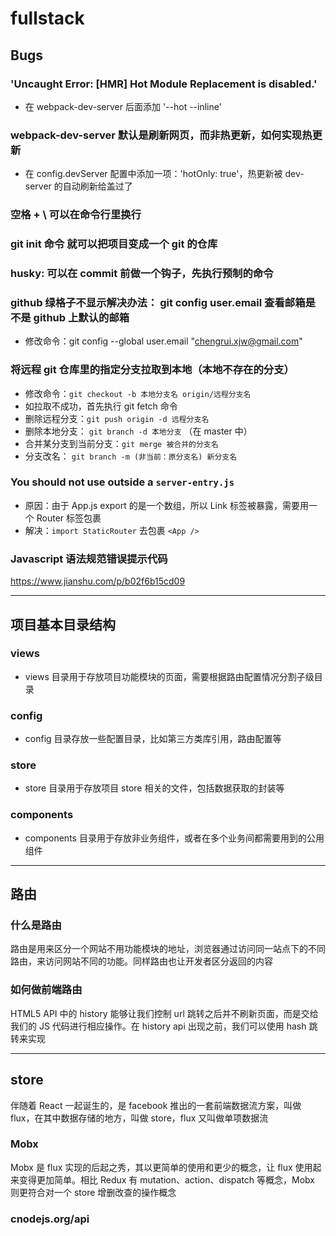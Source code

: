 # fullstack

## Bugs

### 'Uncaught Error: [HMR] Hot Module Replacement is disabled.'

- 在 webpack-dev-server 后面添加 '--hot --inline'

### webpack-dev-server 默认是刷新网页，而非热更新，如何实现热更新

- 在 config.devServer 配置中添加一项：'hotOnly: true'，热更新被 dev-server 的自动刷新给盖过了

### 空格 + \ 可以在命令行里换行

### git init 命令 就可以把项目变成一个 git 的仓库

### husky: 可以在 commit 前做一个钩子，先执行预制的命令

### github 绿格子不显示解决办法： git config user.email 查看邮箱是不是 github 上默认的邮箱

- 修改命令：git config --global user.email "chengrui.xjw@gmail.com"

### 将远程 git 仓库里的指定分支拉取到本地（本地不存在的分支）

- 修改命令：`git checkout -b 本地分支名 origin/远程分支名`
- 如拉取不成功，首先执行 git fetch 命令
- 删除远程分支：`git push origin -d 远程分支名`
- 删除本地分支： `git branch -d 本地分支` （在 master 中）
- 合并某分支到当前分支：`git merge 被合并的分支名`
- 分支改名： `git branch -m (非当前：原分支名) 新分支名`

### You should not use <Link> outside a <Router> `server-entry.js`

- 原因：由于 App.js export 的是一个数组，所以 Link 标签被暴露，需要用一个 Router 标签包裹
- 解决：`import StaticRouter` 去包裹 `<App />`

### Javascript 语法规范错误提示代码

https://www.jianshu.com/p/b02f6b15cd09

---

## 项目基本目录结构

### views

- views 目录用于存放项目功能模块的页面，需要根据路由配置情况分割子级目录

### config

- config 目录存放一些配置目录，比如第三方类库引用，路由配置等

### store

- store 目录用于存放项目 store 相关的文件，包括数据获取的封装等

### components

- components 目录用于存放非业务组件，或者在多个业务间都需要用到的公用组件

---

## 路由

### 什么是路由

路由是用来区分一个网站不用功能模块的地址，浏览器通过访问同一站点下的不同路由，来访问网站不同的功能。同样路由也让开发者区分返回的内容

### 如何做前端路由

HTML5 API 中的 history 能够让我们控制 url 跳转之后并不刷新页面，而是交给我们的 JS 代码进行相应操作。在 history api 出现之前，我们可以使用 hash 跳转来实现

---

## store

伴随着 React 一起诞生的，是 facebook 推出的一套前端数据流方案，叫做 flux，在其中数据存储的地方，叫做 store，flux 又叫做单项数据流

### Mobx

Mobx 是 flux 实现的后起之秀，其以更简单的使用和更少的概念，让 flux 使用起来变得更加简单。相比 Redux 有 mutation、action、dispatch 等概念，Mobx 则更符合对一个 store 增删改查的操作概念

### cnodejs.org/api
